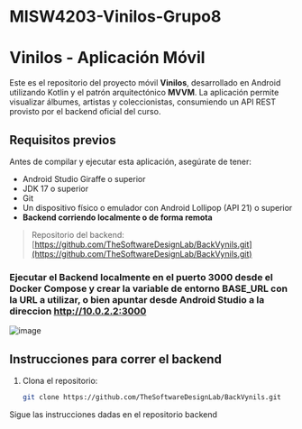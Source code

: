 # MISW4203-Vinilos-Grupo8

# Vinilos - Aplicación Móvil

Este es el repositorio del proyecto móvil **Vinilos**, desarrollado en Android utilizando Kotlin y el patrón arquitectónico **MVVM**. La aplicación permite visualizar álbumes, artistas y coleccionistas, consumiendo un API REST provisto por el backend oficial del curso.

## Requisitos previos

Antes de compilar y ejecutar esta aplicación, asegúrate de tener:

- Android Studio Giraffe o superior
- JDK 17 o superior
- Git
- Un dispositivo físico o emulador con Android Lollipop (API 21) o superior
- **Backend corriendo localmente o de forma remota**

> Repositorio del backend: [https://github.com/TheSoftwareDesignLab/BackVynils.git](https://github.com/TheSoftwareDesignLab/BackVynils.git)

### Ejecutar el Backend localmente en el puerto 3000 desde el Docker Compose y crear la variable de entorno BASE_URL con la URL a utilizar, o bien apuntar desde Android Studio a la direccion http://10.0.2.2:3000

![image](https://github.com/user-attachments/assets/41c1738e-4bdb-426a-99e6-233b7f9f453c)


## Instrucciones para correr el backend

1. Clona el repositorio:
   ```bash
   git clone https://github.com/TheSoftwareDesignLab/BackVynils.git
Sigue las instrucciones dadas en el repositorio backend
